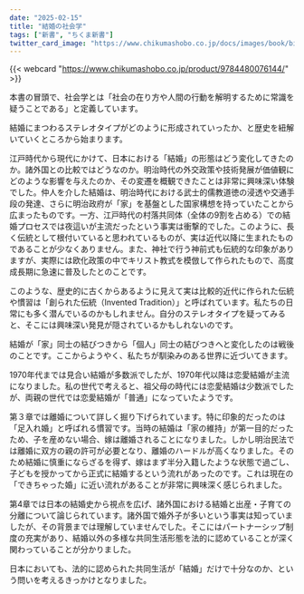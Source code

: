 ```yaml
---
date: "2025-02-15"
title: "結婚の社会学"
tags: ["新書", "ちくま新書"]
twitter_card_image: "https://www.chikumashobo.co.jp/docs/images/book/big/9784480076144.jpg"
---
```


{{< webcard "https://www.chikumashobo.co.jp/product/9784480076144/" >}}

本書の冒頭で、社会学とは「社会の在り方や人間の行動を解明するために常識を疑うことである」と定義しています。

結婚にまつわるステレオタイプがどのように形成されていったか、と歴史を紐解いていくところから始まります。

江戸時代から現代にかけて、日本における「結婚」の形態はどう変化してきたのか。諸外国との比較ではどうなのか。明治時代の外交政策や技術発展が価値観にどのような影響を与えたのか、その変遷を概観できたことは非常に興味深い体験でした。仲人を介した結婚は、明治時代における武士的儒教道徳の浸透や交通手段の発達、さらに明治政府が「家」を基盤とした国家構想を持っていたことから広まったものです。一方、江戸時代の村落共同体（全体の9割を占める）での結婚プロセスでは夜這いが主流だったという事実は衝撃的でした。このように、長く伝統として根付いていると思われているものが、実は近代以降に生まれたものであることが少なくありません。また、神社で行う神前式も伝統的な印象がありますが、実際には欧化政策の中でキリスト教式を模倣して作られたもので、高度成長期に急速に普及したとのことです。

このような、歴史的に古くからあるように見えて実は比較的近代に作られた伝統や慣習は「創られた伝統（Invented Tradition）」と呼ばれています。私たちの日常にも多く潜んでいるのかもしれません。自分のステレオタイプを疑ってみると、そこには興味深い発見が隠されているかもしれないのです。

結婚が「家」同士の結びつきから「個人」同士の結びつきへと変化したのは戦後のことです。ここからようやく、私たちが馴染みのある世界に近づいてきます。

1970年代までは見合い結婚が多数派でしたが、1970年代以降は恋愛結婚が主流になりました。私の世代で考えると、祖父母の時代には恋愛結婚は少数派でしたが、両親の世代では恋愛結婚が「普通」になっていたようです。

第３章では離婚について詳しく掘り下げられています。特に印象的だったのは「足入れ婚」と呼ばれる慣習です。当時の結婚は「家の維持」が第一目的だったため、子を産めない場合、嫁は離婚されることになりました。しかし明治民法では離婚に双方の親の許可が必要となり、離婚のハードルが高くなりました。そのため結婚に慎重にならざるを得ず、嫁はまず半分入籍したような状態で過ごし、子どもを授かってから正式に結婚するという流れがあったのです。これは現在の「できちゃった婚」に近い流れがあることが非常に興味深く感じられました。

第4章では日本の結婚史から視点を広げ、諸外国における結婚と出産・子育ての分離について論じられています。諸外国で婚外子が多いという事実は知っていましたが、その背景までは理解していませんでした。そこにはパートナーシップ制度の充実があり、結婚以外の多様な共同生活形態を法的に認めていることが深く関わっていることが分かりました。

日本においても、法的に認められた共同生活が「結婚」だけで十分なのか、という問いを考えるきっかけとなりました。
